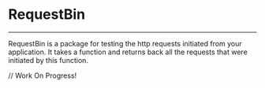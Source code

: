 # RequestBin
------------

RequestBin is a package for testing the http requests initiated from your application. It takes a function and returns back all the requests that were initiated by this function.

// Work On Progress!
